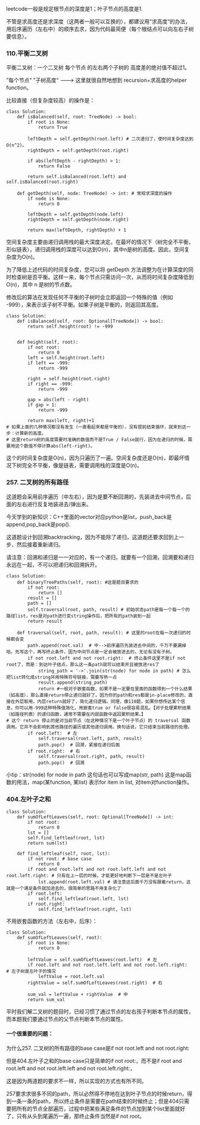 leetcode一般是规定根节点的深度是1；叶子节点的高度是1.

不管是求高度还是求深度（这两者一般可以互换的），都建议用”求高度“的办法，用后序遍历（左右中）的顺序去求，因为代码最简便（每个根结点可以向左右子树要信息）。

### 110.平衡二叉树

平衡二叉树：一个二叉树 每个节点 的左右两个子树的 高度差的绝对值不超过1。

”每个节点“ ”子树高度“ ---> 这里就很自然地想到 recursion+求高度的helper function。

比较直接（但复杂度较高）的操作是：

```
class Solution:
    def isBalanced(self, root: TreeNode) -> bool:
        if root is None:
            return True

        leftDepth = self.getDepth(root.left) # 二次递归了，使时间复杂度达到O(n^2)。
        rightDepth = self.getDepth(root.right)

        if abs(leftDepth - rightDepth) > 1:
            return False

        return self.isBalanced(root.left) and self.isBalanced(root.right)

    def getDepth(self, node: TreeNode) -> int: # 常规求深度的操作
        if node is None:
            return 0

        leftDepth = self.getDepth(node.left)
        rightDepth = self.getDepth(node.right)

        return max(leftDepth, rightDepth) + 1
```
空间复杂度主要由递归调用栈的最大深度决定。在最坏的情况下（树完全不平衡，形似链表），递归调用栈的深度可以达到O(n)，其中n是树的高度。因此，空间复杂度为O(n)。

为了降低上述代码的时间复杂度，您可以将 getDepth 方法调整为在计算深度的同时检查树是否平衡。这样一来，每个节点只需访问一次，从而将时间复杂度降低到 O(n)，其中 n 是树的节点数。

修改后的算法在发现任何不平衡的子树时会立即返回一个特殊的值（例如 -999），来表示该子树不平衡。如果子树是平衡的，则返回其高度。

```
class Solution:
    def isBalanced(self, root: Optional[TreeNode]) -> bool:
        return self.height(root) != -999


    def height(self, root):
        if not root:
            return 0
        left = self.height(root.left)
        if left == -999:
            return -999
        
        right = self.height(root.right)
        if right == -999:
            return -999

        gap = abs(left - right)
        if gap > 1:
            return -999

        return max(left, right)+1
# 如果上面的几种情况都没有发生（一直看起来都是平衡的），没有提前结束循环，就来到这一步：计算新的高度。
# 这里return树的高度需要时准确的数值而不是True / False就行，因为在递归的时候，需要用这个数值不停计算abs(left-right)。
```

这个的时间复杂度是O(n)，因为只遍历了一遍。空间复杂度还是O(n)，即最坏情况下树完全不平衡，像是链表，需要调用栈的深度是O(n)。

### 257. 二叉树的所有路径

这道题会采用前序遍历（中左右），因为是要不断回溯的，先装进去中间节点，后面的左右进行反复地装进去/弹出来。

今天学到的新知识：C++里面的vector对应python是list，push_back是append,pop_back是pop().

这道题设计到回溯backtracking，因为不能除了递归，这道题还要求回到上一步，然后接着重新递归。

请注意：回溯和递归是一一对应的，有一个递归，就要有一个回溯，回溯要和递归永远在一起，不可以把递归和回溯拆开。

```
class Solution:
    def binaryTreePaths(self, root): #这是题目要求的
        if not root:
            return []
        result = []
        path = []
        self.traversal(root, path, result) # 初始状态path是每一个每一个的路径list，res是对path进行变string操作后，把所有的path装到一起
        return result
        
    def traversal(self, root, path, result): # 这里的root在每一次递归的时候都会变
        path.append(root.val)  # 中-->前序遍历先装进去中间的，千万不要漏掉哈。先写这个，再写终止条件，因为中间节点是一定会被放进去的，无论有没有子树。
        if not root.left and not root.right:  # 终止条件这里不是if not root了，而是：到达叶子结点，那么这一条path就可以结束并且被放进res了
            string_path = '->'.join(str(node) for node in path) # 怎么把list转化成string并用特殊符号链接，需要写熟一点
            result.append(string_path)
            return #一般对于嵌套函数，如果不是一定要在里面的函数得到一个什么结果（如高度），那么直接return停止递归就好了。因为你的path和res都是in-place修改的，直接在外层取用，内层return就好了，简化递归逻辑。同理，像110题，如果你想传达某个信息，你可以用-999这种特殊值简化，用嵌套true or false很容易混乱。【对于处理累积结果（如路径列表）的递归函数，通常不需要在内部函数中返回累积结果。】
# 这个 return 停止的是对当前节点（在这种情况下是一个叶子节点）的 traversal 函数调用。它并不会影响到其他路径的遍历或其他递归调用。换句话说，它只结束当前路径的处理。
        if root.left:  # 左
            self.traversal(root.left, path, result)
            path.pop()  # 回溯，紧接在递归后面
        if root.right:  # 右
            self.traversal(root.right, path, result)
            path.pop()  # 回溯
```
小tip：str(node) for node in path 这句话也可以写成map(str, path) 这是map函数的用法，map(某function, 某list) 表示for item in list, 对item对function操作。

### 404.左叶子之和
```
class Solution:
    def sumOfLeftLeaves(self, root: Optional[TreeNode]) -> int:
        if not root:
            return 0
        lst = []
        self.find_leftleaf(root, lst)
        return sum(lst)

    def find_leftleaf(self, root, lst):
        if not root: # base case
            return 0
        if root and root.left and not root.left.left and not root.left.right: # 只有在上一层的时候，才能更好地判断下一层是不是左叶子
            lst.append(root.left.val) # 请注意这后面千万没有跟着return，这就是一个满足条件就加进去的，很简单的思路不用复杂化了
        if root.left:
            self.find_leftleaf(root.left, lst)
        if root.right:
            self.find_leftleaf(root.right, lst)
```

不用嵌套函数的方法（左右中，后序）：
```
class Solution:
    def sumOfLeftLeaves(self, root):
        if root is None:
            return 0
        
        leftValue = self.sumOfLeftLeaves(root.left)  # 左
        if root.left and not root.left.left and not root.left.right:  # 左子树是左叶子的情况
            leftValue = root.left.val
        rightValue = self.sumOfLeftLeaves(root.right)  # 右

        sum_val = leftValue + rightValue  # 中
        return sum_val
```
平时我们解二叉树的题目时，已经习惯了通过节点的左右孩子判断本节点的属性，而本题我们要通过节点的父节点判断本节点的属性。

#### 一个很重要的问题：
为什么257. 二叉树的所有路径的base case是if not root.left and not root.right:

但是404.左叶子之和的base case只是简单的if not root:，而不是if root and root.left and not root.left.left and not root.left.right:，

这是因为两道题的要求不一样，所以实现的方式也有所不同。

257要求求很多不同的path，所以必然得不停地在达到叶子节点的时候return，得到一条一条的path，所以终止条件是需要在path结束的时候终止；但是404只需要把所有的节点全部遍历，过程中把某些满足条件的节点加到某个list里面就好了，只有从头到尾遍历一遍，那终止条件当然是if not root。
